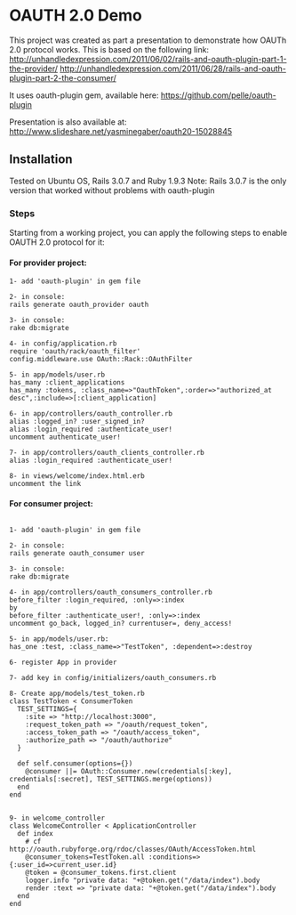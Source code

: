 # OAUTH 2.0 Demo

This project was created as part a presentation to demonstrate how OAUTh 2.0 protocol works.
This is based on the following link:
http://unhandledexpression.com/2011/06/02/rails-and-oauth-plugin-part-1-the-provider/
http://unhandledexpression.com/2011/06/28/rails-and-oauth-plugin-part-2-the-consumer/

It uses oauth-plugin gem, available here: https://github.com/pelle/oauth-plugin

Presentation is also available at: http://www.slideshare.net/yasminegaber/oauth20-15028845

## Installation

Tested on Ubuntu OS, Rails 3.0.7 and Ruby 1.9.3
Note: Rails 3.0.7 is the only version that worked without problems with oauth-plugin

### Steps
Starting from a working project, you can apply the following steps to enable OAUTH 2.0 protocol for it:

#### For provider project:
  ```
1- add 'oauth-plugin' in gem file

2- in console:
rails generate oauth_provider oauth

3- in console:
rake db:migrate

4- in config/application.rb
require 'oauth/rack/oauth_filter'
config.middleware.use OAuth::Rack::OAuthFilter

5- in app/models/user.rb
has_many :client_applications
has_many :tokens, :class_name=>"OauthToken",:order=>"authorized_at desc",:include=>[:client_application]

6- in app/controllers/oauth_controller.rb
alias :logged_in? :user_signed_in?
alias :login_required :authenticate_user!
uncomment authenticate_user!

7- in app/controllers/oauth_clients_controller.rb
alias :login_required :authenticate_user!

8- in views/welcome/index.html.erb
uncomment the link
```
#### For consumer project:
```

1- add 'oauth-plugin' in gem file

2- in console:
rails generate oauth_consumer user

3- in console:
rake db:migrate

4- in app/controllers/oauth_consumers_controller.rb
before_filter :login_required, :only=>:index
by
before_filter :authenticate_user!, :only=>:index
uncomment go_back, logged_in? currentuser=, deny_access!

5- in app/models/user.rb:
has_one :test, :class_name=>"TestToken", :dependent=>:destroy

6- register App in provider

7- add key in config/initializers/oauth_consumers.rb

8- Create app/models/test_token.rb
class TestToken < ConsumerToken
  TEST_SETTINGS={
    :site => "http://localhost:3000",
    :request_token_path => "/oauth/request_token",
    :access_token_path => "/oauth/access_token",
    :authorize_path => "/oauth/authorize"
  }
   
  def self.consumer(options={})
    @consumer ||= OAuth::Consumer.new(credentials[:key], credentials[:secret], TEST_SETTINGS.merge(options))
  end
end


9- in welcome_controller
class WelcomeController < ApplicationController
  def index
    # cf http://oauth.rubyforge.org/rdoc/classes/OAuth/AccessToken.html
    @consumer_tokens=TestToken.all :conditions=>{:user_id=>current_user.id}
    @token = @consumer_tokens.first.client
    logger.info "private data: "+@token.get("/data/index").body
    render :text => "private data: "+@token.get("/data/index").body
  end
end
  
```
